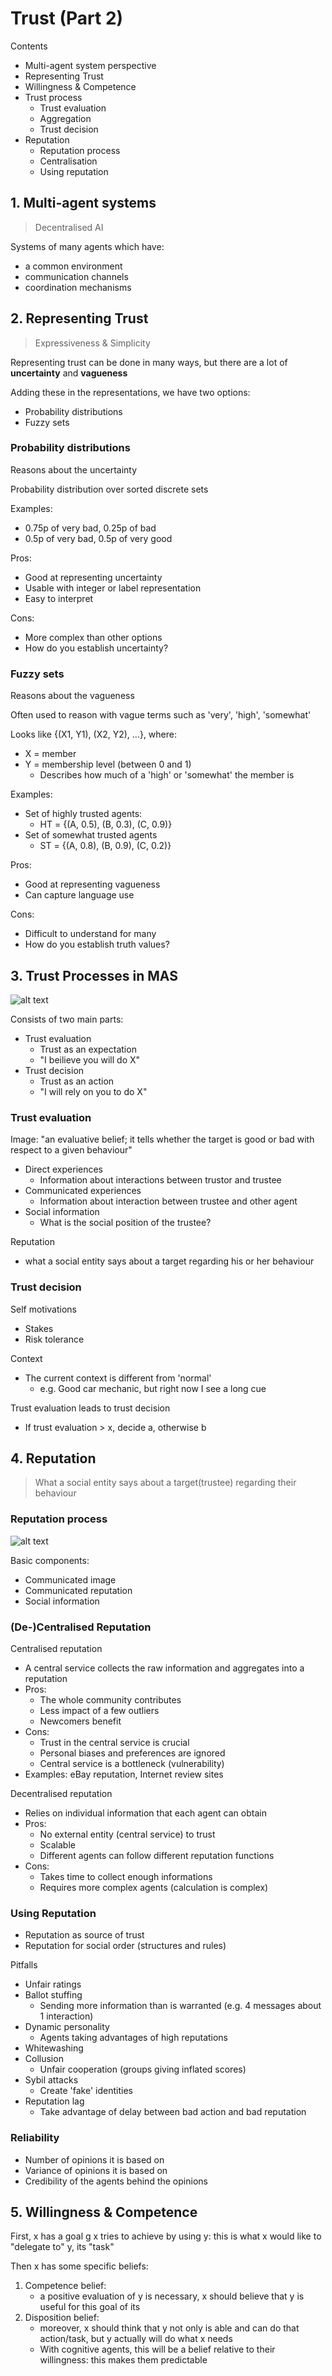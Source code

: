 # Trust (Part 2)

Contents
- Multi-agent system perspective
- Representing Trust
- Willingness & Competence
- Trust process
    - Trust evaluation
    - Aggregation
    - Trust decision
- Reputation
    - Reputation process
    - Centralisation
    - Using reputation

## 1. Multi-agent systems
> Decentralised AI

Systems of many agents which have:
- a common environment
- communication channels
- coordination mechanisms

## 2. Representing Trust
> Expressiveness & Simplicity

Representing trust can be done in many ways, but there are a lot of **uncertainty** and **vagueness**

Adding these in the representations, we have two options:
- Probability distributions
- Fuzzy sets

### Probability distributions
Reasons about the uncertainty

Probability distribution over sorted discrete sets

Examples:
- 0.75p of very bad, 0.25p of bad
- 0.5p of very bad, 0.5p of very good

Pros:
- Good at representing uncertainty
- Usable with integer or label representation
- Easy to interpret

Cons:
- More complex than other options
- How do you establish uncertainty?

### Fuzzy sets
Reasons about the vagueness

Often used to reason with vague terms such as 'very', 'high', 'somewhat'

Looks like {(X1, Y1), (X2, Y2), ...}, where:
- X = member
- Y = membership level (between 0 and 1)
    - Describes how much of a 'high' or 'somewhat' the member is

Examples:
- Set of highly trusted agents:
    - HT = {(A, 0.5), (B, 0.3), (C, 0.9)}
- Set of somewhat trusted agents
    - ST = {(A, 0.8), (B, 0.9), (C, 0.2)}

Pros:
- Good at representing vagueness
- Can capture language use

Cons:
- Difficult to understand for many
- How do you establish truth values?


## 3. Trust Processes in MAS
![alt text](images/image-3.png)

Consists of two main parts:
- Trust evaluation
    - Trust as an expectation
    - "I beilieve you will do X"
- Trust decision
    - Trust as an action
    - "I will rely on you to do X"

### Trust evaluation
Image: "an evaluative belief; it tells whether the target is good or bad with respect to a given behaviour"
- Direct experiences
    - Information about interactions between trustor and trustee
- Communicated experiences
    - Information about interaction between trustee and other agent
- Social information
    - What is the social position of the trustee?

Reputation
- what a social entity says about a target regarding his or her behaviour

### Trust decision
Self motivations
- Stakes
- Risk tolerance

Context
- The current context is different from 'normal'
    - e.g. Good car mechanic, but right now I see a long cue

Trust evaluation leads to trust decision
- If trust evaluation > x, decide a, otherwise b


## 4. Reputation
> What a social entity says about a target(trustee) regarding their behaviour

### Reputation process
![alt text](images/image-4.png)

Basic components:
- Communicated image
- Communicated reputation
- Social information

### (De-)Centralised Reputation
Centralised reputation
- A central service collects the raw information and aggregates into a reputation
- Pros:
    - The whole community contributes
    - Less impact of a few outliers
    - Newcomers benefit
- Cons: 
    - Trust in the central service is crucial
    - Personal biases and preferences are ignored
    - Central service is a bottleneck (vulnerability)
- Examples: eBay reputation, Internet review sites

Decentralised reputation
- Relies on individual information that each agent can obtain
- Pros:
    - No external entity (central service) to trust
    - Scalable
    - Different agents can follow different reputation functions
- Cons:
    - Takes time to collect enough informations
    - Requires more complex agents (calculation is complex)

### Using Reputation
- Reputation as source of trust
- Reputation for social order (structures and rules)

Pitfalls
- Unfair ratings
- Ballot stuffing
    - Sending more information than is warranted (e.g. 4 messages about 1 interaction)
- Dynamic personality
    - Agents taking advantages of high reputations
- Whitewashing
- Collusion
    - Unfair cooperation (groups giving inflated scores)
- Sybil attacks
    - Create 'fake' identities
- Reputation lag
    - Take advantage of delay between bad action and bad reputation

### Reliability
- Number of opinions it is based on
- Variance of opinions it is based on
- Credibility of the agents behind the opinions


## 5. Willingness & Competence
First, x has a goal g x tries to achieve by using y: this is what x would like to "delegate to" y, its "task"

Then x has some specific beliefs:
1. Competence belief:
    - a positive evaluation of y is necessary, x should believe that y is useful for this goal of its
2. Disposition belief:
    - moreover, x should think that y not only is able and can do that action/task, but y actually will do what x needs
    - With cognitive agents, this will be a belief relative to their willingness: this makes them predictable